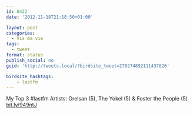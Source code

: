 ```yaml
---
id: 8422
date: '2012-11-18T21:18:50+01:00'

layout: post
categories:
  - Vis ma vie
tags:
  - tweet
format: status
publish_social: no
guid: 'http://tweets.local/?birdsite_tweet=270274892111437826'

birdsite_hashtags:
    - lastfm
---
```


My Top 3 #lastfm Artists: Orelsan (5), The Yokel (5) &amp; Foster the People (5) [bit.ly/949ntJ](http://bit.ly/949ntJ)